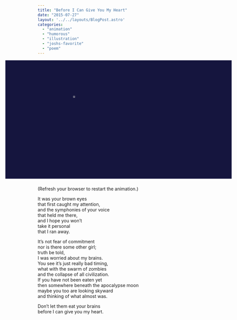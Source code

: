 ```yaml
---
title: "Before I Can Give You My Heart"
date: "2015-07-27"
layout: '../../layouts/BlogPost.astro'
categories: 
  - "animation"
  - "humorous"
  - "illustration"
  - "joshs-favorite"
  - "poem"
---
```


<div id="parallax-holder" aria-hidden="true" role="img" alt="">
  <img class="heart-bubble" src="/assets/images/heartbubble.png" alt="" /><br /><img class="zom-layer-one" src="/assets/images/Front-Layer.png" alt="" /><br /><img class="zom-layer-two" src="/assets/images/Second-Layer.png" alt="" /><br /><img class="zom-layer-three" src="/assets/images/Third-Layer.png" alt="" />

  <h4 class="braintext btx1">Don't let them eat your brains</h4>
  <h4 class="braintext btx2">before I can give you my heart.</h4>
</div>

<p class="caption">(Refresh your browser to restart the animation.)</p>

<p>It was your brown eyes<br />that first caught my attention,<br />and the symphonies of your voice<br />that held me there,<br />and I hope you won’t<br />take it personal<br />that I ran away.</p>
<p>It’s not fear of commitment<br />nor is there some other girl;<br />truth be told,<br />I was worried about my brains.<br />You see it’s just really bad timing,<br />what with the swarm of zombies<br />and the collapse of all civilization.<br />If you have not been eaten yet<br />then somewhere beneath the apocalypse moon<br />maybe you too are looking skyward<br />and thinking of what almost was.</p>
<p>Don’t let them eat your brains<br />before I can give you my heart.</p>


<style>
#parallax-holder {
    margin: 0;
    padding: 0;
    width: 100vw;
    margin-left: calc(50% - 50vw);
    height: 52vw;
    padding: 26% 0;
    background-color: #15153E;
    background-image: url('/assets/images/Back-Layer.png');
    background-size: 100%;
    background-position: top;
    background-repeat: no-repeat;
    overflow: hidden;
    background-attachment: fixed;
    position: relative;
}

@media (min-width: 960px) {
  #parallax-holder {
    height: 1px;
    width: 100%;
    margin-left: 0;
    transform: scale(1.4);
    transform-origin: top;
    margin-bottom: 8rem;
  }
}

@media (min-width: 1200px) {
  #parallax-holder {
    transform: scale(1.6);
    margin-bottom: 13rem;
  }
}

@media (min-width: 1600px) {
  #parallax-holder {
    transform: scale(1.8);
    margin-bottom: 16rem;
  }
}

.zom-layer-three, .zom-layer-two, .zom-layer-one {
    margin: 0;
    padding: 0;
    padding-top: 100%;
    width: 100%;
    max-width: 100%;
    height: auto;
    position: absolute;
    top: 0;
    left: 0;
    right: 0;
    bottom: 0;
}

.zom-layer-three {
    z-index: 1;
    margin-top: 2%;
}

.zom-layer-two {
    z-index: 2;
    margin-top: 1%;
}

.zom-layer-one {
    z-index: 3;
    margin-top: -4%;
}

.heart-bubble {
    z-index: 4;
    position: absolute;
    width: 8%;
    height: auto;
    margin: 0;
    top: 30%;
    left: 30%;
    animation: pulse 2.5s cubic-bezier(.53,.01,.26,1) infinite;
    animation-direction: linear;
}

.zom-layer-three {
    animation: slowest-rise 4s cubic-bezier(.53,.01,.26,1);
    animation-fill-mode: forwards;
    animation-delay: 2s;
}

.zom-layer-two {
    animation: slowest-rise 5s cubic-bezier(.53,.01,.26,1);
    animation-fill-mode: forwards;
    animation-delay: 1s;
}

.zom-layer-one {
    animation: slowest-rise 6s cubic-bezier(.53,.01,.26,1);
    animation-fill-mode: forwards;
}

.braintext {
    color: #fff;
    position: absolute;
    right: 10%;
    font-size: 18px;
    z-index: 5;
    font-weight: bold;
    font-family: "Courier New", Courier, monospace!important;
    animation: textappear 3s ease;
    opacity: 0;
    animation-fill-mode: forwards;
    background-color: rgba(0,0,0,.4);
}

@media (min-width: 960px) {
  .braintext {
    font-size: 0.9rem;
  }
}

.btx1 {
    bottom: 60px;
    -webkit-animation-delay: 7s;
    animation-delay: 7s;
}

.btx2 {
    bottom: 30px;
    -webkit-animation-delay: 9s;
    animation-delay: 9s;
}

@keyframes slowest-rise {
    0% {
        padding-top: 100%;
    }
    100% {
        padding-top: 0%;
    }
}

@keyframes pulse {
    0% {
        transform: scale(1);
        opacity: .8;
    }
    50% {
        transform: scale(1.2);
        opacity: 1;
    }
    100% {
        transform: scale(1);
        opacity: .8;
    }
}

@keyframes textappear {
    0% {
        opacity: 0;
    }
    100% {
        opacity: 1;
    }
}


</style>